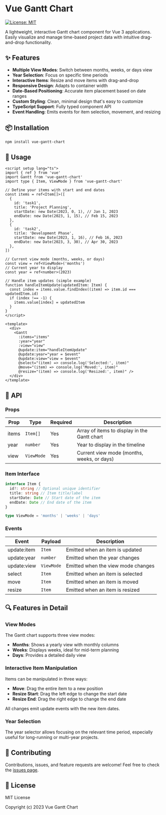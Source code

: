 # Vue Gantt Chart

[![License: MIT](https://img.shields.io/badge/License-MIT-blue.svg)](https://opensource.org/licenses/MIT)

A lightweight, interactive Gantt chart component for Vue 3 applications. Easily visualize and manage time-based project data with intuitive drag-and-drop functionality.

## ✨ Features

- **Multiple View Modes**: Switch between months, weeks, or days view
- **Year Selection**: Focus on specific time periods
- **Interactive Items**: Resize and move items with drag-and-drop
- **Responsive Design**: Adapts to container width
- **Date-Based Positioning**: Accurate item placement based on date ranges
- **Custom Styling**: Clean, minimal design that's easy to customize
- **TypeScript Support**: Fully typed component API
- **Event Handling**: Emits events for item selection, movement, and resizing

## 📦 Installation

```bash
npm install vue-gantt-chart
```

## 🚀 Usage

```vue
<script setup lang="ts">
import { ref } from 'vue'
import Gantt from 'vue-gantt-chart'
import type { Item, ViewMode } from 'vue-gantt-chart'

// Define your items with start and end dates
const items = ref<Item[]>([
  {
    id: 'task1',
    title: 'Project Planning',
    startDate: new Date(2023, 0, 1), // Jan 1, 2023
    endDate: new Date(2023, 1, 15), // Feb 15, 2023
  },
  {
    id: 'task2',
    title: 'Development Phase',
    startDate: new Date(2023, 1, 16), // Feb 16, 2023
    endDate: new Date(2023, 3, 30), // Apr 30, 2023
  },
])

// Current view mode (months, weeks, or days)
const view = ref<ViewMode>('months')
// Current year to display
const year = ref<number>(2023)

// Handle item updates (simple example)
function handleItemUpdate(updatedItem: Item) {
  const index = items.value.findIndex((item) => item.id === updatedItem.id)
  if (index !== -1) {
    items.value[index] = updatedItem
  }
}
</script>

<template>
  <div>
    <Gantt
      :items="items"
      :year="year"
      :view="view"
      @update:item="handleItemUpdate"
      @update:year="year = $event"
      @update:view="view = $event"
      @select="(item) => console.log('Selected:', item)"
      @move="(item) => console.log('Moved:', item)"
      @resize="(item) => console.log('Resized:', item)" />
  </div>
</template>
```

## 📝 API

### Props

| Prop  | Type       | Required | Description                                  |
| ----- | ---------- | -------- | -------------------------------------------- |
| items | `Item[]`   | Yes      | Array of items to display in the Gantt chart |
| year  | `number`   | Yes      | Year to display in the timeline              |
| view  | `ViewMode` | Yes      | Current view mode (months, weeks, or days)   |

### Item Interface

```typescript
interface Item {
  id?: string // Optional unique identifier
  title: string // Item title/label
  startDate: Date // Start date of the item
  endDate: Date // End date of the item
}

type ViewMode = 'months' | 'weeks' | 'days'
```

### Events

| Event       | Payload    | Description                        |
| ----------- | ---------- | ---------------------------------- |
| update:item | `Item`     | Emitted when an item is updated    |
| update:year | `number`   | Emitted when the year changes      |
| update:view | `ViewMode` | Emitted when the view mode changes |
| select      | `Item`     | Emitted when an item is selected   |
| move        | `Item`     | Emitted when an item is moved      |
| resize      | `Item`     | Emitted when an item is resized    |

## 🔍 Features in Detail

### View Modes

The Gantt chart supports three view modes:

- **Months**: Shows a yearly view with monthly columns
- **Weeks**: Displays weeks, ideal for mid-term planning
- **Days**: Provides a detailed daily view

### Interactive Item Manipulation

Items can be manipulated in three ways:

- **Move**: Drag the entire item to a new position
- **Resize Start**: Drag the left edge to change the start date
- **Resize End**: Drag the right edge to change the end date

All changes emit update events with the new item dates.

### Year Selection

The year selector allows focusing on the relevant time period, especially useful for long-running or multi-year projects.

## 🤝 Contributing

Contributions, issues, and feature requests are welcome! Feel free to check the [issues page](https://github.com/yourusername/vue-gantt-chart/issues).

## 📄 License

MIT License

Copyright (c) 2023 Vue Gantt Chart
